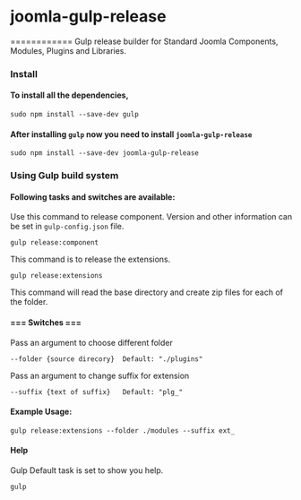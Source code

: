 # joomla-gulp-release
============
Gulp release builder for Standard Joomla Components, Modules, Plugins and Libraries.

### Install
#### To install all the dependencies,

```
sudo npm install --save-dev gulp
```

#### After installing `gulp` now you need to install `joomla-gulp-release`

```
sudo npm install --save-dev joomla-gulp-release
```

### Using Gulp build system
#### Following tasks and switches are available:

Use this command to release component.
Version and other information can be set in `gulp-config.json` file.

    gulp release:component

This command is to release the extensions.

    gulp release:extensions


This command will read the base directory and create zip files for each of the folder.

#### === Switches ===
Pass an argument to choose different folder

    --folder {source direcory}  Default: "./plugins"

Pass an argument to change suffix for extension

    --suffix {text of suffix}   Default: "plg_"

#### Example Usage:

	gulp release:extensions --folder ./modules --suffix ext_


#### Help
Gulp Default task is set to show you help.

```
gulp
```
